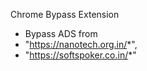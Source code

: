 Chrome Bypass Extension
- Bypass ADS from
- "https://nanotech.org.in/*",
- "https://softspoker.co.in/*"
